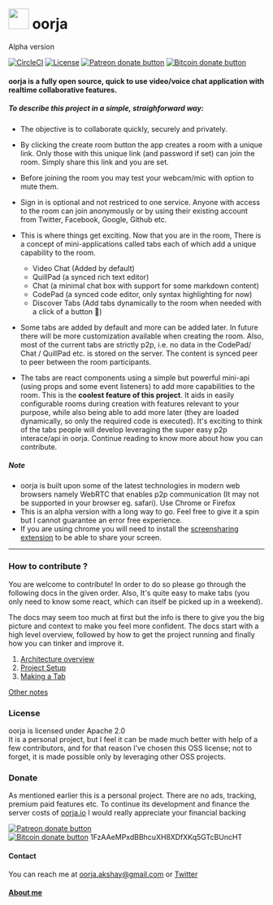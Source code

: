 # <span><img src="http://svgshare.com/i/1pX.svg" alt="" height="40px" width="40px"/> oorja </span> 
<span>Alpha version</span>


[![CircleCI](https://circleci.com/gh/akshayKMR/oorja/tree/master.svg?style=svg&circle-token=4a0bb88da10bed1c0242fbd0a050f1dab2986e2b)](https://circleci.com/gh/akshayKMR/oorja/tree/master) [![License](https://img.shields.io/badge/License-Apache%202.0-blue.svg)](https://opensource.org/licenses/Apache-2.0) <span class="badge-patreon"><a href="#donate" title="Donate to this project using Patreon"><img src="https://img.shields.io/badge/patreon-donate-yellow.svg" alt="Patreon donate button" /></a></span>
<span class="badge-bitcoin"><a href="#donate" title="Donate once-off to this project using Bitcoin"><img src="https://img.shields.io/badge/bitcoin-donate-yellow.svg" alt="Bitcoin donate button" /></a></span>



#### oorja is a fully open source, quick to use video/voice chat application with realtime collaborative features.

##### To describe this project in a simple, straighforward way: 
- The objective is to collaborate quickly, securely and privately.
- By clicking the create room button the app creates a room with a unique link. Only those with this unique link (and password if set) can join the room. Simply share this link and you are set.
- Before joining the room you may test your webcam/mic with option to mute them.
- Sign in is optional and not restriced to one service. Anyone with access to the room can join anonymously or by using their existing account from Twitter, Facebook, Google, Github etc.
- This is where things get exciting. Now that you are in the room, There is a concept of mini-applications called tabs each of which add a unique capability to the room.
    + Video Chat (Added by default) 
    + QuillPad (a synced rich text editor)
    + Chat (a minimal chat box with support for some markdown content)
    + CodePad (a synced code editor, only syntax highlighting for now)
    + Discover Tabs (Add tabs dynamically to the room when needed with a click of a button 🙌)

- Some tabs are added by default and more can be added later. In future there will be more customization available when creating the room. Also, most of the current tabs are strictly p2p, i.e. no data in the CodePad/ Chat / QuillPad etc. is stored on the server. The content is synced peer to peer between the room participants.

- The tabs are react components using a simple but powerful mini-api (using props and some event listeners) to add more capabilities to the room. This is the **coolest feature of this project**. It aids in easily configurable rooms during creation with features relevant to your purpose, while also being able to add more later (they are loaded dynamically, so only the required code is executed). It's exciting to think of the tabs people will develop leveraging the super easy p2p interace/api in oorja. Continue reading to know more about how you can contribute.

##### Note
 -  oorja is built upon some of the latest technologies in modern web browsers namely WebRTC that enables p2p communication (It may not be supported in your browser eg. safari). Use Chrome or Firefox
 -  This is an alpha version with a long way to go. Feel free to give it a spin but I cannot guarantee an error free experience.
 -  If you are using chrome you will need to install the [screensharing extension](https://chrome.google.com/webstore/detail/oorja-screensharing/kobkjhijljmjkobadoknmhakgfpkhiff?hl=en-US) to be able to share your screen.

---

### How to contribute ?
You are welcome to contribute! In order to do so please go through the following docs in the given order.
Also, It's quite easy to make tabs (you only need to know some react, which can itself be picked up in a weekend).

The docs may seem too much at first but the info is there to give you the big picture and context to make you feel more confident.
The docs start with a high level overview, followed by how to get the project running and finally how you can tinker and improve it.
 1. [Architecture overview](docs/architecture-overview.md)
 2. [Project Setup](docs/project-setup.md)
 3. [Making a Tab](docs/make-a-tab.md)

[Other notes](docs/other-notes.md)

### License
oorja is licensed under Apache 2.0 <br>
It is a personal project, but I feel it can be made much better with help of a few contributors, and for that reason I've chosen this OSS license; not to forget, it is made possible only by leveraging other OSS projects.

### Donate
As mentioned earlier this is a personal project. There are no ads, tracking, premium paid features etc. To continue its development and finance the server costs of [oorja.io](https://oorja.io) I would really appreciate your financial backing

<span class="badge-patreon"><a href="" title="Donate to this project using Patreon"><img src="https://img.shields.io/badge/patreon-donate-yellow.svg" alt="Patreon donate button" /></a></span>
<br>
<span class="badge-bitcoin"><a href="#donate" title="Donate once-off to this project using Bitcoin"><img src="https://img.shields.io/badge/bitcoin-donate-yellow.svg" alt="Bitcoin donate button" /></a></span>  1FzAAeMPxdBBhcuXH8XDfXKq5GTcBUncHT


#### Contact
You can reach me at oorja.akshay@gmail.com or <a href="https://twitter.com/uberakshay/">Twitter</a> 
#### [About me](http://akshay.oorja.io/)